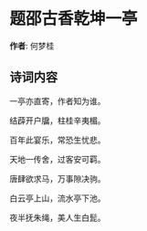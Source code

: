 # 题邵古香乾坤一亭

**作者**: 何梦桂

## 诗词内容

一亭亦直寄，作者知为谁。

结薜开户牖，柱桂辛夷楣。

百年此宴乐，常恐生忧悲。

天地一传舍，过客安可羁。

唐肆欲求马，万事隙决驹。

白云亭上山，流水亭下池。

夜半抚朱绳，美人生白髭。

